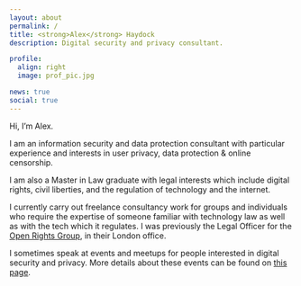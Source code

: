 ```yaml
---
layout: about
permalink: /
title: <strong>Alex</strong> Haydock
description: Digital security and privacy consultant.

profile:
  align: right
  image: prof_pic.jpg

news: true
social: true
---
```

Hi, I’m Alex.

I am an information security and data protection consultant with particular experience and interests in user privacy, data protection & online censorship.

I am also a Master in Law graduate with legal interests which include digital rights, civil liberties, and the regulation of technology and the internet.

I currently carry out freelance consultancy work for groups and individuals who require the expertise of someone familiar with technology law as well as with the tech which it regulates. I was previously the Legal Officer for the [Open Rights Group](https://www.openrightsgroup.org/), in their London office.

I sometimes speak at events and meetups for people interested in digital security and privacy. More details about these events can be found on [this page](/events).
